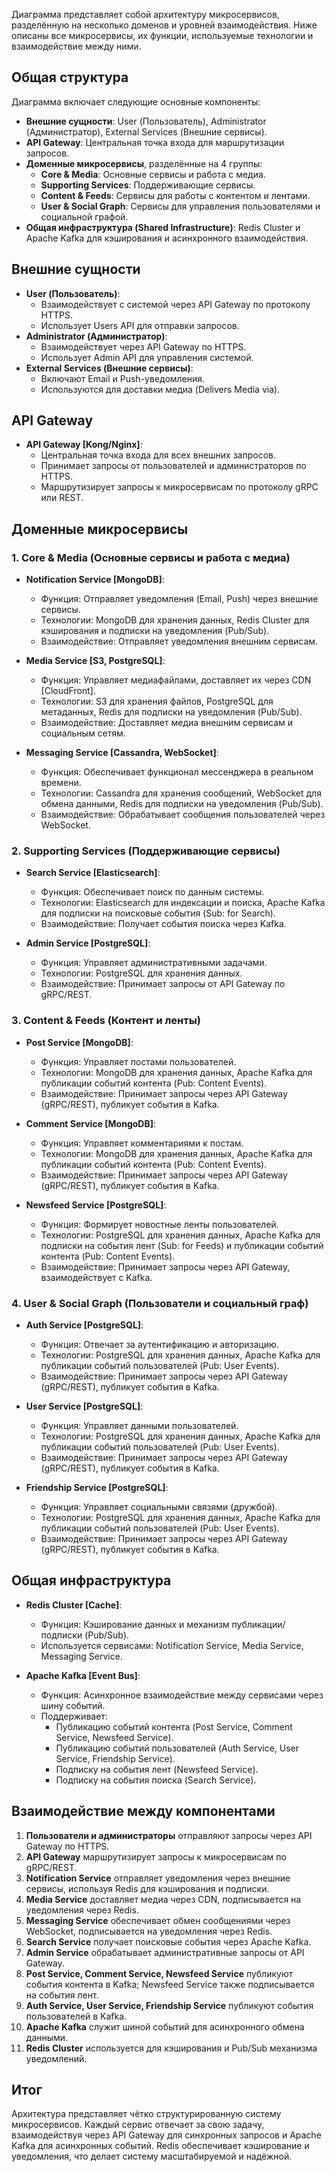 Диаграмма представляет собой архитектуру микросервисов, разделённую на несколько доменов и уровней взаимодействия. Ниже описаны все микросервисы, их функции, используемые технологии и взаимодействие между ними.

## Общая структура

Диаграмма включает следующие основные компоненты:
- **Внешние сущности**: User (Пользователь), Administrator (Администратор), External Services (Внешние сервисы).
- **API Gateway**: Центральная точка входа для маршрутизации запросов.
- **Доменные микросервисы**, разделённые на 4 группы:
  - **Core & Media**: Основные сервисы и работа с медиа.
  - **Supporting Services**: Поддерживающие сервисы.
  - **Content & Feeds**: Сервисы для работы с контентом и лентами.
  - **User & Social Graph**: Сервисы для управления пользователями и социальной графой.
- **Общая инфраструктура (Shared Infrastructure)**: Redis Cluster и Apache Kafka для кэширования и асинхронного взаимодействия.

## Внешние сущности

- **User (Пользователь)**: 
  - Взаимодействует с системой через API Gateway по протоколу HTTPS.
  - Использует Users API для отправки запросов.
- **Administrator (Администратор)**: 
  - Взаимодействует через API Gateway по HTTPS.
  - Использует Admin API для управления системой.
- **External Services (Внешние сервисы)**: 
  - Включают Email и Push-уведомления.
  - Используются для доставки медиа (Delivers Media via).

## API Gateway

- **API Gateway [Kong/Nginx]**:
  - Центральная точка входа для всех внешних запросов.
  - Принимает запросы от пользователей и администраторов по HTTPS.
  - Маршрутизирует запросы к микросервисам по протоколу gRPC или REST.

## Доменные микросервисы

### 1. Core & Media (Основные сервисы и работа с медиа)

- **Notification Service [MongoDB]**:
  - Функция: Отправляет уведомления (Email, Push) через внешние сервисы.
  - Технологии: MongoDB для хранения данных, Redis Cluster для кэширования и подписки на уведомления (Pub/Sub).
  - Взаимодействие: Отправляет уведомления внешним сервисам.

- **Media Service [S3, PostgreSQL]**:
  - Функция: Управляет медиафайлами, доставляет их через CDN [CloudFront].
  - Технологии: S3 для хранения файлов, PostgreSQL для метаданных, Redis для подписки на уведомления (Pub/Sub).
  - Взаимодействие: Доставляет медиа внешним сервисам и социальным сетям.

- **Messaging Service [Cassandra, WebSocket]**:
  - Функция: Обеспечивает функционал мессенджера в реальном времени.
  - Технологии: Cassandra для хранения сообщений, WebSocket для обмена данными, Redis для подписки на уведомления (Pub/Sub).
  - Взаимодействие: Обрабатывает сообщения пользователей через WebSocket.

### 2. Supporting Services (Поддерживающие сервисы)

- **Search Service [Elasticsearch]**:
  - Функция: Обеспечивает поиск по данным системы.
  - Технологии: Elasticsearch для индексации и поиска, Apache Kafka для подписки на поисковые события (Sub: for Search).
  - Взаимодействие: Получает события поиска через Kafka.

- **Admin Service [PostgreSQL]**:
  - Функция: Управляет административными задачами.
  - Технологии: PostgreSQL для хранения данных.
  - Взаимодействие: Принимает запросы от API Gateway по gRPC/REST.

### 3. Content & Feeds (Контент и ленты)

- **Post Service [MongoDB]**:
  - Функция: Управляет постами пользователей.
  - Технологии: MongoDB для хранения данных, Apache Kafka для публикации событий контента (Pub: Content Events).
  - Взаимодействие: Принимает запросы через API Gateway (gRPC/REST), публикует события в Kafka.

- **Comment Service [MongoDB]**:
  - Функция: Управляет комментариями к постам.
  - Технологии: MongoDB для хранения данных, Apache Kafka для публикации событий контента (Pub: Content Events).
  - Взаимодействие: Принимает запросы через API Gateway (gRPC/REST), публикует события в Kafka.

- **Newsfeed Service [PostgreSQL]**:
  - Функция: Формирует новостные ленты пользователей.
  - Технологии: PostgreSQL для хранения данных, Apache Kafka для подписки на события лент (Sub: for Feeds) и публикации событий контента (Pub: Content Events).
  - Взаимодействие: Принимает запросы через API Gateway, взаимодействует с Kafka.

### 4. User & Social Graph (Пользователи и социальный граф)

- **Auth Service [PostgreSQL]**:
  - Функция: Отвечает за аутентификацию и авторизацию.
  - Технологии: PostgreSQL для хранения данных, Apache Kafka для публикации событий пользователей (Pub: User Events).
  - Взаимодействие: Принимает запросы через API Gateway (gRPC/REST), публикует события в Kafka.

- **User Service [PostgreSQL]**:
  - Функция: Управляет данными пользователей.
  - Технологии: PostgreSQL для хранения данных, Apache Kafka для публикации событий пользователей (Pub: User Events).
  - Взаимодействие: Принимает запросы через API Gateway (gRPC/REST), публикует события в Kafka.

- **Friendship Service [PostgreSQL]**:
  - Функция: Управляет социальными связями (дружбой).
  - Технологии: PostgreSQL для хранения данных, Apache Kafka для публикации событий пользователей (Pub: User Events).
  - Взаимодействие: Принимает запросы через API Gateway (gRPC/REST), публикует события в Kafka.

## Общая инфраструктура

- **Redis Cluster [Cache]**:
  - Функция: Кэширование данных и механизм публикации/подписки (Pub/Sub).
  - Используется сервисами: Notification Service, Media Service, Messaging Service.

- **Apache Kafka [Event Bus]**:
  - Функция: Асинхронное взаимодействие между сервисами через шину событий.
  - Поддерживает:
    - Публикацию событий контента (Post Service, Comment Service, Newsfeed Service).
    - Публикацию событий пользователей (Auth Service, User Service, Friendship Service).
    - Подписку на события лент (Newsfeed Service).
    - Подписку на события поиска (Search Service).

## Взаимодействие между компонентами

1. **Пользователи и администраторы** отправляют запросы через API Gateway по HTTPS.
2. **API Gateway** маршрутизирует запросы к микросервисам по gRPC/REST.
3. **Notification Service** отправляет уведомления через внешние сервисы, используя Redis для кэширования и подписки.
4. **Media Service** доставляет медиа через CDN, подписывается на уведомления через Redis.
5. **Messaging Service** обеспечивает обмен сообщениями через WebSocket, подписывается на уведомления через Redis.
6. **Search Service** получает поисковые события через Apache Kafka.
7. **Admin Service** обрабатывает административные запросы от API Gateway.
8. **Post Service, Comment Service, Newsfeed Service** публикуют события контента в Kafka; Newsfeed Service также подписывается на события лент.
9. **Auth Service, User Service, Friendship Service** публикуют события пользователей в Kafka.
10. **Apache Kafka** служит шиной событий для асинхронного обмена данными.
11. **Redis Cluster** используется для кэширования и Pub/Sub механизма уведомлений.

## Итог

Архитектура представляет чётко структурированную систему микросервисов. Каждый сервис отвечает за свою задачу, взаимодействуя через API Gateway для синхронных запросов и Apache Kafka для асинхронных событий. Redis обеспечивает кэширование и уведомления, что делает систему масштабируемой и надёжной.
